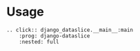# Usage

```{eval-rst}
.. click:: django_dataslice.__main__:main
    :prog: django-dataslice
    :nested: full
```
